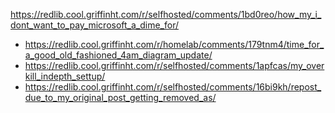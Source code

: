 https://redlib.cool.griffinht.com/r/selfhosted/comments/1bd0reo/how_my_i_dont_want_to_pay_microsoft_a_dime_for/


- https://redlib.cool.griffinht.com/r/homelab/comments/179tnm4/time_for_a_good_old_fashioned_4am_diagram_update/
- https://redlib.cool.griffinht.com/r/selfhosted/comments/1apfcas/my_overkill_indepth_settup/
- https://redlib.cool.griffinht.com/r/selfhosted/comments/16bi9kh/repost_due_to_my_original_post_getting_removed_as/